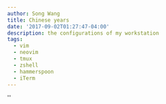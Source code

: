 ```yaml
---
author: Song Wang
title: Chinese years
date: '2017-09-02T01:27:47-04:00'
description: the configurations of my workstation
tags:
  - vim
  - neovim
  - tmux
  - zshell
  - hammerspoon
  - iTerm
---
```


''
